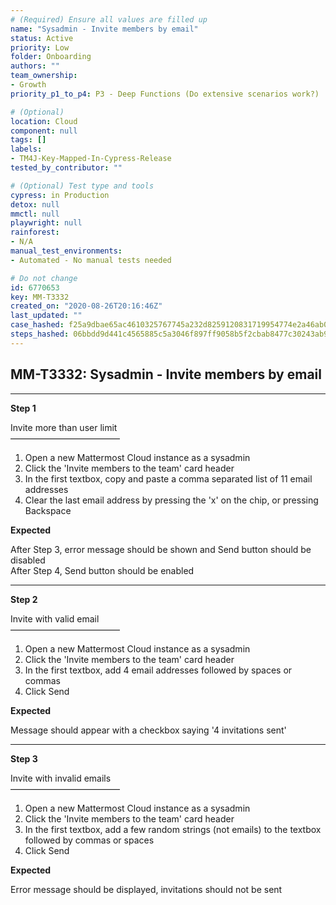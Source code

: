 ```yaml
---
# (Required) Ensure all values are filled up
name: "Sysadmin - Invite members by email"
status: Active
priority: Low
folder: Onboarding
authors: ""
team_ownership:
- Growth
priority_p1_to_p4: P3 - Deep Functions (Do extensive scenarios work?)

# (Optional)
location: Cloud
component: null
tags: []
labels:
- TM4J-Key-Mapped-In-Cypress-Release
tested_by_contributor: ""

# (Optional) Test type and tools
cypress: in Production
detox: null
mmctl: null
playwright: null
rainforest:
- N/A
manual_test_environments:
- Automated - No manual tests needed

# Do not change
id: 6770653
key: MM-T3332
created_on: "2020-08-26T20:16:46Z"
last_updated: ""
case_hashed: f25a9dbae65ac4610325767745a232d8259120831719954774e2a46ab07f8f1cdceafa9b9777842622a517a90eb01bdd
steps_hashed: 06bbdd9d441c4565885c5a3046f897ff9058b5f2cbab8477c30243ab96676b1bd0256bc15ecc2797163ac257e1d1d085
---
```


<!-- (Auto-generated) Based on frontmatter's "key" and "name" -->

## MM-T3332: Sysadmin - Invite members by email

---

**Step 1**

Invite more than user limit\
–––––––––––––––––––––––––

1. Open a new Mattermost Cloud instance as a sysadmin
2. Click the 'Invite members to the team' card header
3. In the first textbox, copy and paste a comma separated list of 11 email addresses
4. Clear the last email address by pressing the 'x' on the chip, or pressing Backspace

**Expected**

After Step 3, error message should be shown and Send button should be disabled\
After Step 4, Send button should be enabled

---

**Step 2**

Invite with valid email\
–––––––––––––––––––––––––

1. Open a new Mattermost Cloud instance as a sysadmin
2. Click the 'Invite members to the team' card header
3. In the first textbox, add 4 email addresses followed by spaces or commas
4. Click Send

**Expected**

Message should appear with a checkbox saying '4 invitations sent'

---

**Step 3**

Invite with invalid emails\
–––––––––––––––––––––––––

1. Open a new Mattermost Cloud instance as a sysadmin
2. Click the 'Invite members to the team' card header
3. In the first textbox, add a few random strings (not emails) to the textbox followed by commas or spaces
4. Click Send

**Expected**

Error message should be displayed, invitations should not be sent
